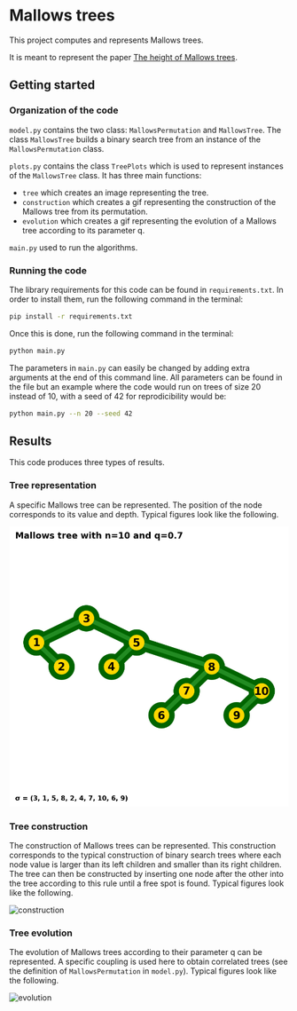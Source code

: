 # Mallows trees

This project computes and represents Mallows trees.

It is meant to represent the paper [The height of Mallows trees](https://arxiv.org/abs/2007.13728).

## Getting started

### Organization of the code

`model.py` contains the two class: `MallowsPermutation` and `MallowsTree`. The class `MallowsTree` builds a binary search tree from an instance of the `MallowsPermutation` class.

`plots.py` contains the class `TreePlots` which is used to represent instances of the `MallowsTree` class. It has three main functions:
* `tree` which creates an image representing the tree.
* `construction` which creates a gif representing the construction of the Mallows tree from its permutation.
* `evolution` which creates a gif representing the evolution of a Mallows tree according to its parameter q.

`main.py` used to run the algorithms.

### Running the code

The library requirements for this code can be found in `requirements.txt`. In order to install them, run the following command in the terminal:
```sh
pip install -r requirements.txt
```
Once this is done, run the following command in the terminal:
```sh
python main.py
```

The parameters in `main.py` can easily be changed by adding extra arguments at the end of this command line. All parameters can be found in the file but an example where the code would run on trees of size 20 instead of 10, with a seed of 42 for reprodicibility would be:
```sh
python main.py --n 20 --seed 42
```

## Results

This code produces three types of results.

### Tree representation

A specific Mallows tree can be represented. The position of the node corresponds to its value and depth. Typical figures look like the following.

![mallows-tree](/figures/mallows-tree.png)

### Tree construction

The construction of Mallows trees can be represented. This construction corresponds to the typical construction of binary search trees where each node value is larger than its left children and smaller than its right children. The tree can then be constructed by inserting one node after the other into the tree according to this rule until a free spot is found. Typical figures look like the following.

![construction](/figures/construction.gif)

### Tree evolution

The evolution of Mallows trees according to their parameter q can be represented. A specific coupling is used here to obtain correlated trees (see the definition of `MallowsPermutation` in `model.py`). Typical figures look like the following.

![evolution](/figures/evolution.gif)